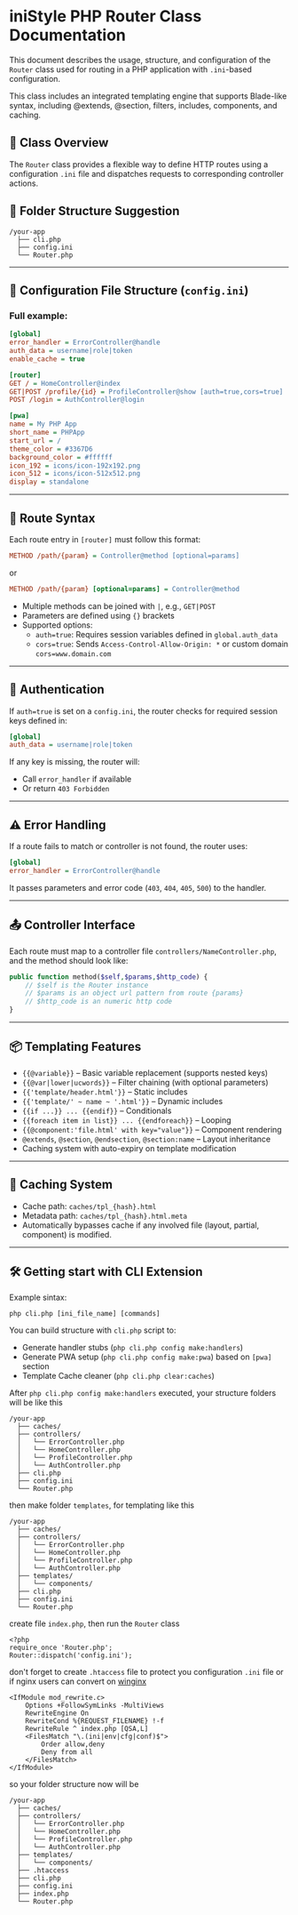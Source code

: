 

# iniStyle PHP Router Class Documentation
This document describes the usage, structure, and configuration of the `Router` class used for routing in a PHP application with `.ini`-based configuration.

This class includes an integrated templating engine that supports Blade-like syntax, including @extends, @section, filters, includes, components, and caching.

## 📂 Class Overview
The `Router` class provides a flexible way to define HTTP routes using a configuration `.ini` file and dispatches requests to corresponding controller actions.

## 📁 Folder Structure Suggestion
```
/your-app
  ├── cli.php
  ├── config.ini
  └── Router.php
```
---
## 🔧 Configuration File Structure (`config.ini`)

### Full example:
```ini
[global]
error_handler = ErrorController@handle
auth_data = username|role|token
enable_cache = true

[router]
GET / = HomeController@index
GET|POST /profile/{id} = ProfileController@show [auth=true,cors=true]
POST /login = AuthController@login

[pwa]
name = My PHP App
short_name = PHPApp
start_url = /
theme_color = #3367D6
background_color = #ffffff
icon_192 = icons/icon-192x192.png
icon_512 = icons/icon-512x512.png
display = standalone
```
---
## 📌 Route Syntax

Each route entry in `[router]` must follow this format:
```ini
METHOD /path/{param} = Controller@method [optional=params]
```
or
```ini
METHOD /path/{param} [optional=params] = Controller@method
```
- Multiple methods can be joined with `|`, e.g., `GET|POST`
- Parameters are defined using `{}` brackets
- Supported options:
  - `auth=true`: Requires session variables defined in `global.auth_data`
  - `cors=true`: Sends `Access-Control-Allow-Origin: *` or custom domain `cors=www.domain.com`

---
## 🔐 Authentication

If `auth=true` is set on a `config.ini`, the router checks for required session keys defined in:
```ini
[global]
auth_data = username|role|token
```
If any key is missing, the router will:
- Call `error_handler` if available
- Or return `403 Forbidden`

---

## ⚠️ Error Handling

If a route fails to match or controller is not found, the router uses:
```ini
[global]
error_handler = ErrorController@handle
```
It passes parameters and error code (`403`, `404`, `405`, `500`) to the handler.

---

## 📤 Controller Interface

Each route must map to a controller file `controllers/NameController.php`, and the method should look like:
```php
public function method($self,$params,$http_code) {
    // $self is the Router instance
    // $params is an object url pattern from route {params}
    // $http_code is an numeric http code
}
```
---
## 📦 Templating Features

- `{{@variable}}` – Basic variable replacement (supports nested keys)
- `{{@var|lower|ucwords}}` – Filter chaining (with optional parameters)
- `{{'template/header.html'}}` – Static includes
- `{{'template/' ~ name ~ '.html'}}` – Dynamic includes
- `{{if ...}} ... {{endif}}` – Conditionals
- `{{foreach item in list}} ... {{endforeach}}` – Looping
- `{{@component:'file.html' with key="value"}}` – Component rendering
- `@extends`, `@section`, `@endsection`, `@section:name` – Layout inheritance
- Caching system with auto-expiry on template modification

---

## 💾 Caching System

- Cache path: `caches/tpl_{hash}.html`
- Metadata path: `caches/tpl_{hash}.html.meta`
- Automatically bypasses cache if any involved file (layout, partial, component) is modified.

---

## 🛠 Getting start with CLI Extension
Example sintax:
```
php cli.php [ini_file_name] [commands]
```

You can build structure with `cli.php` script to:
- Generate handler stubs (`php cli.php config make:handlers`)
- Generate PWA setup (`php cli.php config make:pwa`) based on `[pwa]` section
- Template Cache cleaner (`php cli.php clear:caches`)

After `php cli.php config make:handlers` executed, your structure folders will be like this
```
/your-app
  ├── caches/
  ├── controllers/
  │   └── ErrorController.php
  │   └── HomeController.php
  │   └── ProfileController.php
  │   └── AuthController.php
  ├── cli.php
  ├── config.ini
  └── Router.php
```
then make folder `templates`, for templating like this
```
/your-app
  ├── caches/
  ├── controllers/
  │   └── ErrorController.php
  │   └── HomeController.php
  │   └── ProfileController.php
  │   └── AuthController.php
  ├── templates/
  │   └── components/
  ├── cli.php
  ├── config.ini
  └── Router.php
```
create file `index.php`, then run the `Router` class
```
<?php
require_once 'Router.php';
Router::dispatch('config.ini');
```
don't forget to create `.htaccess` file to protect you configuration `.ini` file or if nginx users can convert on [winginx](https://www.winginx.com/en/htaccess)
```
<IfModule mod_rewrite.c>
    Options +FollowSymLinks -MultiViews
    RewriteEngine On
    RewriteCond %{REQUEST_FILENAME} !-f
    RewriteRule ^ index.php [QSA,L]  
    <FilesMatch "\.(ini|env|cfg|conf)$">
        Order allow,deny
        Deny from all
    </FilesMatch>
</IfModule>
```
so your folder structure now will be
```
/your-app
  ├── caches/
  ├── controllers/
  │   └── ErrorController.php
  │   └── HomeController.php
  │   └── ProfileController.php
  │   └── AuthController.php
  ├── templates/
  │   └── components/
  ├── .htaccess
  ├── cli.php
  ├── config.ini
  ├── index.php
  └── Router.php
```